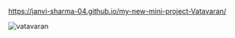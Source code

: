 https://janvi-sharma-04.github.io/my-new-mini-project-Vatavaran/

![vatavaran](https://github.com/user-attachments/assets/049dbfd4-16f7-4cf2-807f-25a01b75d67c)
